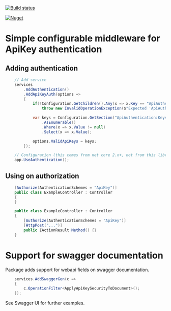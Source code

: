 [![Build status](https://ci.appveyor.com/api/projects/status/3upb01m4msrjt65e?svg=true)](https://ci.appveyor.com/project/savpek/protacon-netcore-webapi-apikeyauth)

[![Nuget](https://img.shields.io/nuget/dt/Protacon.NetCore.WebApi.ApiKeyAuth.svg)](https://www.nuget.org/packages/Protacon.NetCore.WebApi.ApiKeyAuth/)

# Simple configurable middleware for ApiKey authentication

## Adding authentication

```cs
    // Add service
    services
        .AddAuthentication()
        .AddApiKeyAuth(options =>
        {
            if(!Configuration.GetChildren().Any(x => x.Key == "ApiAuthentication"))
                throw new InvalidOperationException($"Expected 'ApiAuthentication' section.");

            var keys = Configuration.GetSection("ApiAuthentication:Keys")
                .AsEnumerable()
                .Where(x => x.Value != null)
                .Select(x => x.Value);

            options.ValidApiKeys = keys;
        });

    // Configuration (this comes from net core 2.x+, not from this library.)
    app.UseAuthentication();
```

## Using on authorization

```cs
    [Authorize(AuthenticationSchemes = "ApiKey")]
    public class ExampleController : Controller
    {
    }
```

```cs
    public class ExampleController : Controller
    {
        [Authorize(AuthenticationSchemes = "ApiKey")]
        [HttpPost("...")]
        public IActionResult Method() {}
    }
```

# Support for swagger documentation

Package adds support for webapi fields on swagger documentation.

```cs
    services.AddSwaggerGen(c =>
    {
        c.OperationFilter<ApplyApiKeySecurityToDocument>();
    });
```

See Swagger UI for further examples.